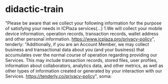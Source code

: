 # didactic-train
 "Please be aware that we collect your following information for the purpose of satisfying your needs in ICPlaza services(...) 1.We will collect your mobile device information, operation records, transaction records, wallet address and other personal information. https://www.icplaza.pro/privacy-policy",
  tenderly:
    "Additionally, if you are an Account Member, we may collect business and transactional data about you (and your business) that accumulates over the normal course of operation regarding providing our Services. This may include transaction records, stored files, user profiles, information about collaborators, analytics data, and other metrics, as well as other types of information created or generated by your interaction with our Services. https://tenderly.co/privacy-policy",
  soma:
